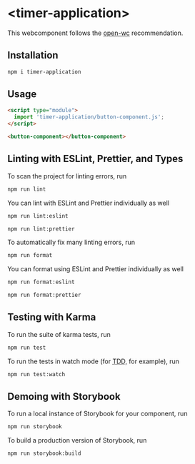 # \<timer-application>

This webcomponent follows the [open-wc](https://github.com/open-wc/open-wc) recommendation.

## Installation
```bash
npm i timer-application
```

## Usage
```html
<script type="module">
  import 'timer-application/button-component.js';
</script>

<button-component></button-component>
```

## Linting with ESLint, Prettier, and Types
To scan the project for linting errors, run
```bash
npm run lint
```

You can lint with ESLint and Prettier individually as well
```bash
npm run lint:eslint
```
```bash
npm run lint:prettier
```

To automatically fix many linting errors, run
```bash
npm run format
```

You can format using ESLint and Prettier individually as well
```bash
npm run format:eslint
```
```bash
npm run format:prettier
```

## Testing with Karma
To run the suite of karma tests, run
```bash
npm run test
```

To run the tests in watch mode (for <abbr title="test driven development">TDD</abbr>, for example), run

```bash
npm run test:watch
```

## Demoing with Storybook
To run a local instance of Storybook for your component, run
```bash
npm run storybook
```

To build a production version of Storybook, run
```bash
npm run storybook:build
```